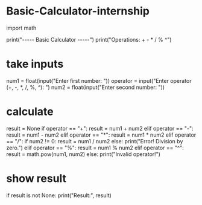 # Basic-Calculator-internship
import math

print("----- Basic Calculator -----")
print("Operations: +  -  *  /  %  ^")

# take inputs
num1 = float(input("Enter first number: "))
operator = input("Enter operator (+, -, *, /, %, ^): ")
num2 = float(input("Enter second number: "))

# calculate
result = None
if operator == "+":
    result = num1 + num2
elif operator == "-":
    result = num1 - num2
elif operator == "*":
    result = num1 * num2
elif operator == "/":
    if num2 != 0:
        result = num1 / num2
    else:
        print("Error! Division by zero.")
elif operator == "%":
    result = num1 % num2
elif operator == "^":
    result = math.pow(num1, num2)
else:
    print("Invalid operator!")

# show result
if result is not None:
    print("Result:", result)